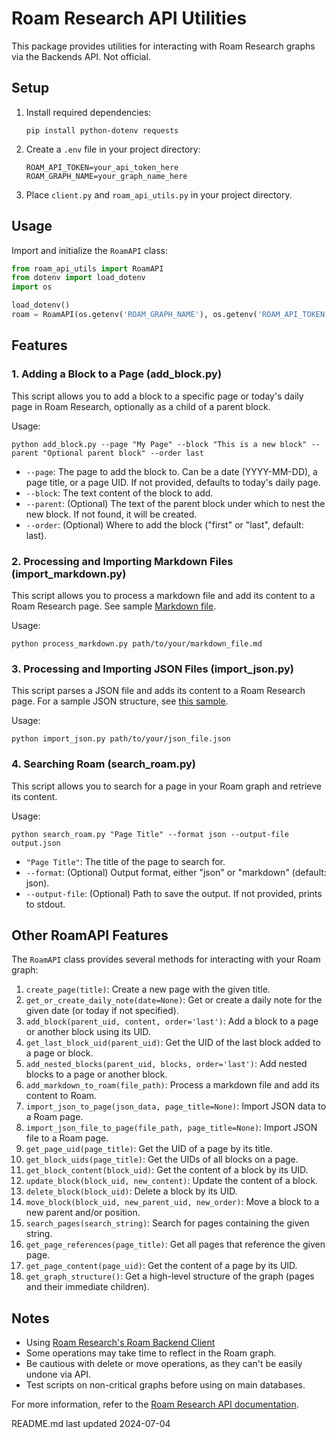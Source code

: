 # Roam Research API Utilities

This package provides utilities for interacting with Roam Research graphs via the Backends API. Not official.

## Setup

1. Install required dependencies:
   ```
   pip install python-dotenv requests
   ```

2. Create a `.env` file in your project directory:
   ```
   ROAM_API_TOKEN=your_api_token_here
   ROAM_GRAPH_NAME=your_graph_name_here
   ```

3. Place `client.py` and `roam_api_utils.py` in your project directory.

## Usage

Import and initialize the `RoamAPI` class:

```python
from roam_api_utils import RoamAPI
from dotenv import load_dotenv
import os

load_dotenv()
roam = RoamAPI(os.getenv('ROAM_GRAPH_NAME'), os.getenv('ROAM_API_TOKEN'))
```

## Features

### 1. Adding a Block to a Page (add_block.py)

This script allows you to add a block to a specific page or today's daily page in Roam Research, optionally as a child of a parent block.

Usage:
```
python add_block.py --page "My Page" --block "This is a new block" --parent "Optional parent block" --order last
```

- `--page`: The page to add the block to. Can be a date (YYYY-MM-DD), a page title, or a page UID. If not provided, defaults to today's daily page.
- `--block`: The text content of the block to add.
- `--parent`: (Optional) The text of the parent block under which to nest the new block. If not found, it will be created.
- `--order`: (Optional) Where to add the block ("first" or "last", default: last).

### 2. Processing and Importing Markdown Files (import_markdown.py)

This script allows you to process a markdown file and add its content to a Roam Research page. See sample [Markdown file](./sample-md.md).

Usage:
```
python process_markdown.py path/to/your/markdown_file.md
```

### 3. Processing and Importing JSON Files (import_json.py)

This script parses a JSON file and adds its content to a Roam Research page. For a sample JSON structure, see [this sample](./README.md).

Usage:
```
python import_json.py path/to/your/json_file.json
```

### 4. Searching Roam (search_roam.py)

This script allows you to search for a page in your Roam graph and retrieve its content.

Usage:
```
python search_roam.py "Page Title" --format json --output-file output.json
```

- `"Page Title"`: The title of the page to search for.
- `--format`: (Optional) Output format, either "json" or "markdown" (default: json).
- `--output-file`: (Optional) Path to save the output. If not provided, prints to stdout.

## Other RoamAPI Features

The `RoamAPI` class provides several methods for interacting with your Roam graph:

1. `create_page(title)`: Create a new page with the given title.
2. `get_or_create_daily_note(date=None)`: Get or create a daily note for the given date (or today if not specified).
3. `add_block(parent_uid, content, order='last')`: Add a block to a page or another block using its UID.
4. `get_last_block_uid(parent_uid)`: Get the UID of the last block added to a page or block.
5. `add_nested_blocks(parent_uid, blocks, order='last')`: Add nested blocks to a page or another block.
6. `add_markdown_to_roam(file_path)`: Process a markdown file and add its content to Roam.
7. `import_json_to_page(json_data, page_title=None)`: Import JSON data to a Roam page.
8. `import_json_file_to_page(file_path, page_title=None)`: Import JSON file to a Roam page.
9. `get_page_uid(page_title)`: Get the UID of a page by its title.
10. `get_block_uids(page_title)`: Get the UIDs of all blocks on a page.
11. `get_block_content(block_uid)`: Get the content of a block by its UID.
12. `update_block(block_uid, new_content)`: Update the content of a block.
13. `delete_block(block_uid)`: Delete a block by its UID.
14. `move_block(block_uid, new_parent_uid, new_order)`: Move a block to a new parent and/or position.
15. `search_pages(search_string)`: Search for pages containing the given string.
16. `get_page_references(page_title)`: Get all pages that reference the given page.
17. `get_page_content(page_uid)`: Get the content of a page by its UID.
18. `get_graph_structure()`: Get a high-level structure of the graph (pages and their immediate children).

## Notes

- Using [Roam Research's Roam Backend Client](https://github.com/Roam-Research/backend-sdks)
- Some operations may take time to reflect in the Roam graph.
- Be cautious with delete or move operations, as they can't be easily undone via API.
- Test scripts on non-critical graphs before using on main databases.

For more information, refer to the [Roam Research API documentation](https://github.com/Roam-Research/backend-sdks).

README.md last updated 2024-07-04